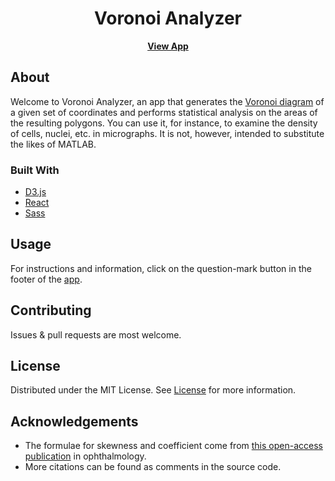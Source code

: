 <h1 align="center">Voronoi Analyzer</h1>
<p align="center"><b>
  <a href="https://voronoianalyzer.com/" target="_blank" rel="noreferrer">View App</a></b>
</p>

<!-- ABOUT THE PROJECT -->
## About
Welcome to Voronoi Analyzer, an app that generates the <a href="https://en.wikipedia.org/wiki/Voronoi_diagram" target="_blank" rel="noreferrer">Voronoi diagram</a> of a given set of coordinates and performs statistical analysis on the areas of the resulting polygons. You can use it, for instance, to examine the density of cells, nuclei, etc. in micrographs. It is not, however, intended to substitute the likes of MATLAB.


### Built With

* [D3.js](https://d3js.org/)
* [React](https://reactjs.org/)
* [Sass](https://sass-lang.com/)

<!-- USAGE EXAMPLES -->
## Usage

For instructions and information, click on the question-mark button in the footer of the <a href="https://voronoianalyzer.com/" target="_blank" rel="noreferrer">app</a>.


<!-- CONTRIBUTING -->
## Contributing

Issues & pull requests are most welcome. 

<!-- LICENSE -->
## License

Distributed under the MIT License. See <a href="https://github.com/hein-j/voronoi-analyzer/blob/main/LICENSE.txt">License</a> for more information.


<!-- ACKNOWLEDGEMENTS -->
## Acknowledgements
<ul>
  <li>
  The formulae for skewness and coefficient come from <a target="_blank" rel="noreferrer" href="https://pubmed.ncbi.nlm.nih.gov/26977812/">this open-access publication</a> in ophthalmology.
  </li>
  <li>
  More citations can be found as comments in the source code.
  </li>
</ul>
